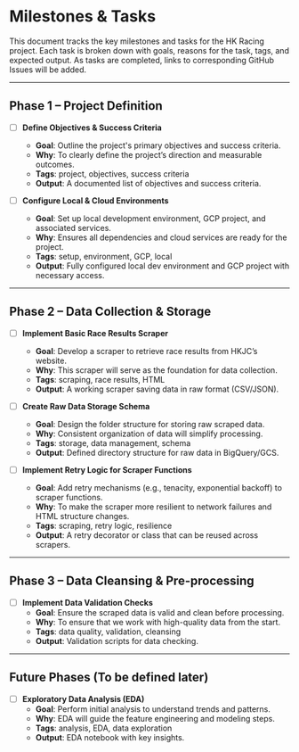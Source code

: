 # Milestones & Tasks

This document tracks the key milestones and tasks for the HK Racing project. Each task is broken down with goals, reasons for the task, tags, and expected output. As tasks are completed, links to corresponding GitHub Issues will be added.

---

## Phase 1 – Project Definition

 - [ ] **Define Objectives & Success Criteria**
   - **Goal**: Outline the project's primary objectives and success criteria.
   - **Why**: To clearly define the project’s direction and measurable outcomes.
   - **Tags**: project, objectives, success criteria
   - **Output**: A documented list of objectives and success criteria.

 - [ ] **Configure Local & Cloud Environments**
   - **Goal**: Set up local development environment, GCP project, and associated services.
   - **Why**: Ensures all dependencies and cloud services are ready for the project.
   - **Tags**: setup, environment, GCP, local
   - **Output**: Fully configured local dev environment and GCP project with necessary access.

---

## Phase 2 – Data Collection & Storage

 - [ ] **Implement Basic Race Results Scraper**
   - **Goal**: Develop a scraper to retrieve race results from HKJC’s website.
   - **Why**: This scraper will serve as the foundation for data collection.
   - **Tags**: scraping, race results, HTML
   - **Output**: A working scraper saving data in raw format (CSV/JSON).

 - [ ] **Create Raw Data Storage Schema**
   - **Goal**: Design the folder structure for storing raw scraped data.
   - **Why**: Consistent organization of data will simplify processing.
   - **Tags**: storage, data management, schema
   - **Output**: Defined directory structure for raw data in BigQuery/GCS.

 - [ ] **Implement Retry Logic for Scraper Functions**
   - **Goal**: Add retry mechanisms (e.g., tenacity, exponential backoff) to scraper functions.
   - **Why**: To make the scraper more resilient to network failures and HTML structure changes.
   - **Tags**: scraping, retry logic, resilience
   - **Output**: A retry decorator or class that can be reused across scrapers.

---

## Phase 3 – Data Cleansing & Pre-processing

 - [ ] **Implement Data Validation Checks**
   - **Goal**: Ensure the scraped data is valid and clean before processing.
   - **Why**: To ensure that we work with high-quality data from the start.
   - **Tags**: data quality, validation, cleansing
   - **Output**: Validation scripts for data checking.

---

## Future Phases (To be defined later)

 - [ ] **Exploratory Data Analysis (EDA)**
   - **Goal**: Perform initial analysis to understand trends and patterns.
   - **Why**: EDA will guide the feature engineering and modeling steps.
   - **Tags**: analysis, EDA, data exploration
   - **Output**: EDA notebook with key insights.
